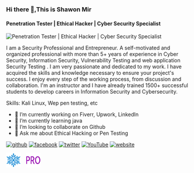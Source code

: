 ### Hi there 👋,This is Shawon Mir
#### Penetration Tester | Ethical Hacker | Cyber Security Specialist
![Penetration Tester | Ethical Hacker | Cyber Security Specialist](https://scontent.fdac24-1.fna.fbcdn.net/v/t39.30808-6/296237932_183739840724225_8068491221311118059_n.jpg?_nc_cat=100&ccb=1-7&_nc_sid=09cbfe&_nc_eui2=AeEEdNflHceGSV7w1F_zemUYMoDmK4QOnj4ygOYrhA6ePh7yjQDSoBC2IFVEJJDWhWrqCZOeXHIGnOj7FS7o-D19&_nc_ohc=jQXYbAzhCK8AX_x1MlG&_nc_ht=scontent.fdac24-1.fna&oh=00_AfCINBLoUjCsRla5Ftz0u4t3WFi0N4NOXLtZUZ9Pu3uBPA&oe=641F59AC)

I am a Security Professional and Entrepreneur. A self-motivated and organized professional with more than 5+ years of experience in Cyber Security, Information Security, Vulnerability Testing  and web application Security Testing . I am very passionate and dedicated to my work. I have acquired the skills and knowledge necessary to ensure your project's success. I enjoy every step of the working process, from discussion and collaboration.
I'm an instructor  and I have already trained 1500+ successful students to develop careers in Information Security and Cybersecurity.

Skills: Kali Linux, Wep pen testing, etc

- 🔭 I’m currently working on Fiverr, Upwork, LinkedIn 
- 🌱 I’m currently learning java 
- 👯 I’m looking to collaborate on Github 
- 💬 Ask me about Ethical Hacking or Pen Testing 


[<img src='https://cdn.jsdelivr.net/npm/simple-icons@3.0.1/icons/github.svg' alt='github' height='40'>](https://github.com/https://github.com/Shawonmir6)  [<img src='https://cdn.jsdelivr.net/npm/simple-icons@3.0.1/icons/facebook.svg' alt='facebook' height='40'>](https://www.facebook.com/https://www.facebook.com/hackwithshawonmir)  [<img src='https://cdn.jsdelivr.net/npm/simple-icons@3.0.1/icons/twitter.svg' alt='twitter' height='40'>](https://twitter.com/https://twitter.com/Shawonmir3Mir?s=20)  [<img src='https://cdn.jsdelivr.net/npm/simple-icons@3.0.1/icons/youtube.svg' alt='YouTube' height='40'>](https://www.youtube.com/channel/https://www.youtube.com/@ShawonMir)  [<img src='https://cdn.jsdelivr.net/npm/simple-icons@3.0.1/icons/icloud.svg' alt='website' height='40'>](https://shawonmir.com/)  

<a href='https://archiveprogram.github.com/'><img src='https://raw.githubusercontent.com/acervenky/animated-github-badges/master/assets/acbadge.gif' width='40' height='40'></a> <a href='https://github.com/pricing'><img src='https://raw.githubusercontent.com/acervenky/animated-github-badges/master/assets/pro.gif' width='40' height='40'></a> 

